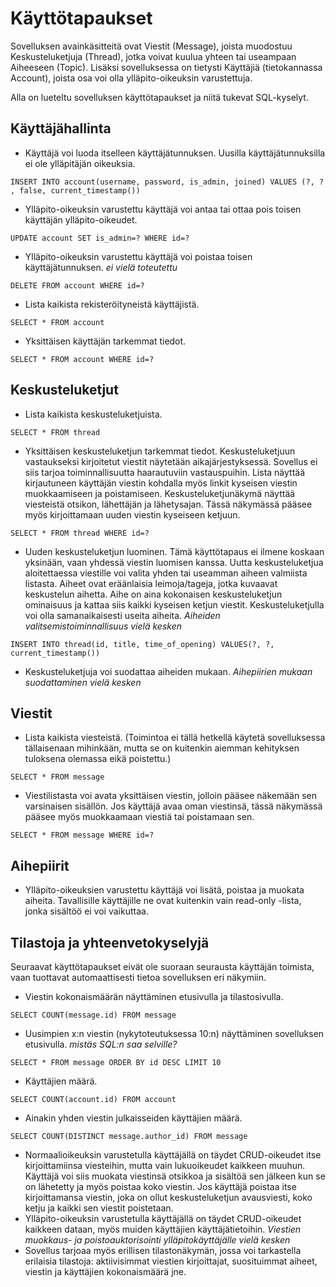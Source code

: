 # Käyttötapaukset

Sovelluksen avainkäsitteitä ovat Viestit (Message), joista muodostuu Keskusteluketjuja (Thread), jotka voivat kuulua yhteen tai useampaan Aiheeseen (Topic). Lisäksi sovelluksessa on tietysti Käyttäjiä (tietokannassa Account), joista osa voi olla ylläpito-oikeuksin varustettuja.

Alla on lueteltu sovelluksen käyttötapaukset ja niitä tukevat SQL-kyselyt.

## Käyttäjähallinta

* Käyttäjä voi luoda itselleen käyttäjätunnuksen. Uusilla käyttäjätunnuksilla ei ole ylläpitäjän oikeuksia.

```INSERT INTO account(username, password, is_admin, joined) VALUES (?, ? , false, current_timestamp())```

* Ylläpito-oikeuksin varustettu käyttäjä voi antaa tai ottaa pois toisen käyttäjän ylläpito-oikeudet.

```UPDATE account SET is_admin=? WHERE id=?```

* Ylläpito-oikeuksin varustettu käyttäjä voi poistaa toisen käyttäjätunnuksen. _ei vielä toteutettu_

```DELETE FROM account WHERE id=?```

* Lista kaikista rekisteröityneistä käyttäjistä.

```SELECT * FROM account```

* Yksittäisen käyttäjän tarkemmat tiedot.

```SELECT * FROM account WHERE id=?```

## Keskusteluketjut

* Lista kaikista keskusteluketjuista.

```SELECT * FROM thread```

* Yksittäisen keskusteluketjun tarkemmat tiedot. Keskusteluketjuun vastaukseksi kirjoitetut viestit näytetään aikajärjestyksessä. Sovellus ei siis tarjoa toiminnallisuutta haarautuviin vastauspuihin. Lista näyttää kirjautuneen käyttäjän viestin kohdalla myös linkit kyseisen viestin muokkaamiseen ja poistamiseen. Keskusteluketjunäkymä näyttää viesteistä otsikon, lähettäjän ja lähetysajan. Tässä näkymässä pääsee myös kirjoittamaan uuden viestin kyseiseen ketjuun.

```SELECT * FROM thread WHERE id=?```

* Uuden keskusteluketjun luominen. Tämä käyttötapaus ei ilmene koskaan yksinään, vaan yhdessä viestin luomisen kanssa. Uutta keskusteluketjua aloitettaessa viestille voi valita yhden tai useamman aiheen valmiista listasta. Aiheet ovat eräänlaisia leimoja/tageja, jotka kuvaavat keskustelun aihetta. Aihe on aina kokonaisen keskusteluketjun ominaisuus ja kattaa siis kaikki kyseisen ketjun viestit. Keskusteluketjulla voi olla samanaikaisesti useita aiheita. _Aiheiden valitsemistoiminnallisuus vielä kesken_

```INSERT INTO thread(id, title, time_of_opening) VALUES(?, ?, current_timestamp())```

* Keskusteluketjuja voi suodattaa aiheiden mukaan. _Aihepiirien mukaan suodattaminen vielä kesken_

## Viestit

* Lista kaikista viesteistä. (Toimintoa ei tällä hetkellä käytetä sovelluksessa tällaisenaan mihinkään, mutta se on kuitenkin aiemman kehityksen tuloksena olemassa eikä poistettu.)

```SELECT * FROM message```

* Viestilistasta voi avata yksittäisen viestin, jolloin pääsee näkemään sen varsinaisen sisällön. Jos käyttäjä avaa oman viestinsä, tässä näkymässä pääsee myös muokkaamaan viestiä tai poistamaan sen.

```SELECT * FROM message WHERE id=?```

## Aihepiirit

* Ylläpito-oikeuksien varustettu käyttäjä voi lisätä, poistaa ja muokata aiheita. Tavallisille käyttäjille ne ovat kuitenkin vain read-only -lista, jonka sisältöö ei voi vaikuttaa.

## Tilastoja ja yhteenvetokyselyjä

Seuraavat käyttötapaukset eivät ole suoraan seurausta käyttäjän toimista, vaan tuottavat automaattisesti tietoa sovelluksen eri näkymiin.

* Viestin kokonaismäärän näyttäminen etusivulla ja tilastosivulla.

```SELECT COUNT(message.id) FROM message```

* Uusimpien x:n viestin (nykytoteutuksessa 10:n) näyttäminen sovelluksen etusivulla. _mistäs SQL:n saa selville?_

```SELECT * FROM message ORDER BY id DESC LIMIT 10```

* Käyttäjien määrä.

```SELECT COUNT(account.id) FROM account```

* Ainakin yhden viestin julkaisseiden käyttäjien määrä.

```SELECT COUNT(DISTINCT message.author_id) FROM message```



* Normaalioikeuksin varustetulla käyttäjällä on täydet CRUD-oikeudet itse kirjoittamiinsa viesteihin, mutta vain lukuoikeudet kaikkeen muuhun. Käyttäjä voi siis muokata viestinsä otsikkoa ja sisältöä sen jälkeen kun se on lähetetty ja myös poistaa koko viestin. Jos käyttäjä poistaa itse kirjoittamansa viestin, joka on ollut keskusteluketjun avausviesti, koko ketju ja kaikki sen viestit poistetaan.
* Ylläpito-oikeuksin varustetulla käyttäjällä on täydet CRUD-oikeudet kaikkeen dataan, myös muiden käyttäjien käyttäjätietoihin. _Viestien muokkaus- ja poistoauktorisointi ylläpitokäyttäjälle vielä kesken_
* Sovellus tarjoaa myös erillisen tilastonäkymän, jossa voi tarkastella erilaisia tilastoja: aktiivisimmat viestien kirjoittajat, suosituimmat aiheet, viestin ja käyttäjien kokonaismäärä jne.
